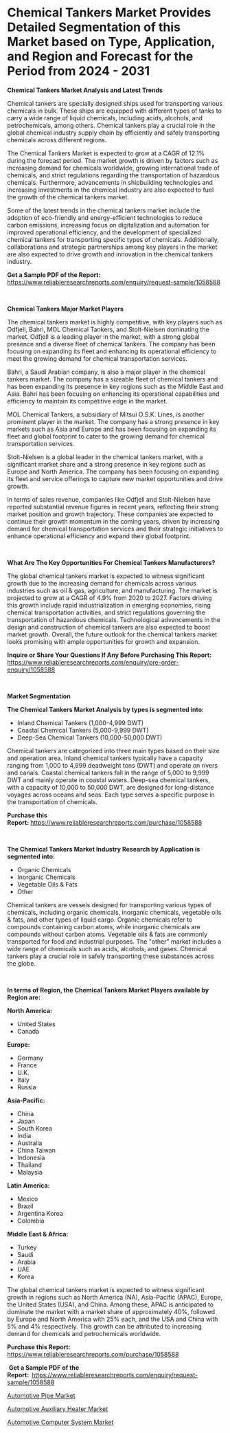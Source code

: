 <p><h1>Chemical Tankers Market Provides Detailed Segmentation of this Market based on Type, Application, and Region and Forecast for the Period from 2024 - 2031</h1></p><p><strong>Chemical Tankers Market Analysis and Latest Trends</strong></p>
<p><p>Chemical tankers are specially designed ships used for transporting various chemicals in bulk. These ships are equipped with different types of tanks to carry a wide range of liquid chemicals, including acids, alcohols, and petrochemicals, among others. Chemical tankers play a crucial role in the global chemical industry supply chain by efficiently and safely transporting chemicals across different regions.</p><p>The Chemical Tankers Market is expected to grow at a CAGR of 12.1% during the forecast period. The market growth is driven by factors such as increasing demand for chemicals worldwide, growing international trade of chemicals, and strict regulations regarding the transportation of hazardous chemicals. Furthermore, advancements in shipbuilding technologies and increasing investments in the chemical industry are also expected to fuel the growth of the chemical tankers market.</p><p>Some of the latest trends in the chemical tankers market include the adoption of eco-friendly and energy-efficient technologies to reduce carbon emissions, increasing focus on digitalization and automation for improved operational efficiency, and the development of specialized chemical tankers for transporting specific types of chemicals. Additionally, collaborations and strategic partnerships among key players in the market are also expected to drive growth and innovation in the chemical tankers industry.</p></p>
<p><strong>Get a Sample PDF of the Report:&nbsp;</strong> <a href="https://www.reliableresearchreports.com/enquiry/request-sample/1058588">https://www.reliableresearchreports.com/enquiry/request-sample/1058588</a></p>
<p>&nbsp;</p>
<p><strong>Chemical Tankers Major Market Players</strong></p>
<p><p>The chemical tankers market is highly competitive, with key players such as Odfjell, Bahri, MOL Chemical Tankers, and Stolt-Nielsen dominating the market. Odfjell is a leading player in the market, with a strong global presence and a diverse fleet of chemical tankers. The company has been focusing on expanding its fleet and enhancing its operational efficiency to meet the growing demand for chemical transportation services.</p><p>Bahri, a Saudi Arabian company, is also a major player in the chemical tankers market. The company has a sizeable fleet of chemical tankers and has been expanding its presence in key regions such as the Middle East and Asia. Bahri has been focusing on enhancing its operational capabilities and efficiency to maintain its competitive edge in the market.</p><p>MOL Chemical Tankers, a subsidiary of Mitsui O.S.K. Lines, is another prominent player in the market. The company has a strong presence in key markets such as Asia and Europe and has been focusing on expanding its fleet and global footprint to cater to the growing demand for chemical transportation services.</p><p>Stolt-Nielsen is a global leader in the chemical tankers market, with a significant market share and a strong presence in key regions such as Europe and North America. The company has been focusing on expanding its fleet and service offerings to capture new market opportunities and drive growth.</p><p>In terms of sales revenue, companies like Odfjell and Stolt-Nielsen have reported substantial revenue figures in recent years, reflecting their strong market position and growth trajectory. These companies are expected to continue their growth momentum in the coming years, driven by increasing demand for chemical transportation services and their strategic initiatives to enhance operational efficiency and expand their global footprint.</p></p>
<p>&nbsp;</p>
<p><strong>What Are The Key Opportunities For Chemical Tankers Manufacturers?</strong></p>
<p><p>The global chemical tankers market is expected to witness significant growth due to the increasing demand for chemicals across various industries such as oil & gas, agriculture, and manufacturing. The market is projected to grow at a CAGR of 4.9% from 2020 to 2027. Factors driving this growth include rapid industrialization in emerging economies, rising chemical transportation activities, and strict regulations governing the transportation of hazardous chemicals. Technological advancements in the design and construction of chemical tankers are also expected to boost market growth. Overall, the future outlook for the chemical tankers market looks promising with ample opportunities for growth and expansion.</p></p>
<p><strong>Inquire or Share Your Questions If Any Before Purchasing This Report:</strong> <a href="https://www.reliableresearchreports.com/enquiry/pre-order-enquiry/1058588">https://www.reliableresearchreports.com/enquiry/pre-order-enquiry/1058588</a></p>
<p>&nbsp;</p>
<p><strong>Market Segmentation</strong></p>
<p><strong>The Chemical Tankers Market Analysis by types is segmented into:</strong></p>
<p><ul><li>Inland Chemical Tankers (1,000-4,999 DWT)</li><li>Coastal Chemical Tankers (5,000-9,999 DWT)</li><li>Deep-Sea Chemical Tankers (10,000-50,000 DWT)</li></ul></p>
<p><p>Chemical tankers are categorized into three main types based on their size and operation area. Inland chemical tankers typically have a capacity ranging from 1,000 to 4,999 deadweight tons (DWT) and operate on rivers and canals. Coastal chemical tankers fall in the range of 5,000 to 9,999 DWT and mainly operate in coastal waters. Deep-sea chemical tankers, with a capacity of 10,000 to 50,000 DWT, are designed for long-distance voyages across oceans and seas. Each type serves a specific purpose in the transportation of chemicals.</p></p>
<p><strong>Purchase this Report:&nbsp;</strong><a href="https://www.reliableresearchreports.com/purchase/1058588">https://www.reliableresearchreports.com/purchase/1058588</a></p>
<p>&nbsp;</p>
<p><strong>The Chemical Tankers Market Industry Research by Application is segmented into:</strong></p>
<p><ul><li>Organic Chemicals</li><li>Inorganic Chemicals</li><li>Vegetable Oils & Fats</li><li>Other</li></ul></p>
<p><p>Chemical tankers are vessels designed for transporting various types of chemicals, including organic chemicals, inorganic chemicals, vegetable oils & fats, and other types of liquid cargo. Organic chemicals refer to compounds containing carbon atoms, while inorganic chemicals are compounds without carbon atoms. Vegetable oils & fats are commonly transported for food and industrial purposes. The "other" market includes a wide range of chemicals such as acids, alcohols, and gases. Chemical tankers play a crucial role in safely transporting these substances across the globe.</p></p>
<p>&nbsp;</p>
<p><strong>In terms of Region, the Chemical Tankers Market Players available by Region are:</strong></p>
<p>
    <p> <strong> North America: </strong>
        <ul>
            <li>United States</li>
            <li>Canada</li>
        </ul>
        </p> 
    <p> <strong> Europe: </strong>
        <ul>
            <li>Germany</li>
            <li>France</li>
            <li>U.K.</li>
            <li>Italy</li>
            <li>Russia</li>
        </ul>
        </p> 
    <p> <strong> Asia-Pacific: </strong>
        <ul>
            <li>China</li>
            <li>Japan</li>
            <li>South Korea</li>
            <li>India</li>
            <li>Australia</li>
            <li>China Taiwan</li>
            <li>Indonesia</li>
            <li>Thailand</li>
            <li>Malaysia</li>
        </ul>
        </p> 
    <p> <strong> Latin America: </strong>
        <ul>
            <li>Mexico</li>
            <li>Brazil</li>
            <li>Argentina Korea</li>
            <li>Colombia</li>
        </ul>
        </p> 
    <p> <strong> Middle East & Africa: </strong>
        <ul>
            <li>Turkey</li>
            <li>Saudi</li>
            <li>Arabia</li>
            <li>UAE</li>
            <li>Korea</li>
        </ul>
    </p>
    </p>
<p><p>The global chemical tankers market is expected to witness significant growth in regions such as North America (NA), Asia-Pacific (APAC), Europe, the United States (USA), and China. Among these, APAC is anticipated to dominate the market with a market share of approximately 40%, followed by Europe and North America with 25% each, and the USA and China with 5% and 4% respectively. This growth can be attributed to increasing demand for chemicals and petrochemicals worldwide.</p></p>
<p><strong>Purchase this Report: </strong><a href="https://www.reliableresearchreports.com/purchase/1058588">https://www.reliableresearchreports.com/purchase/1058588</a></p>
<p>&nbsp;<strong>Get a Sample PDF of the Report:&nbsp;&nbsp;</strong><a href="https://www.reliableresearchreports.com/enquiry/request-sample/1058588">https://www.reliableresearchreports.com/enquiry/request-sample/1058588</a></p>
<p><strong></strong></p>
<p><p><a href="https://github.com/lataunyatinikmelvin59ilbd0dv/Market-Research-Report-List-1/blob/main/automotive-pipe-market.md">Automotive Pipe Market</a></p><p><a href="https://github.com/arionmp/Market-Research-Report-List-2/blob/main/automotive-auxiliary-heater-market.md">Automotive Auxiliary Heater Market</a></p><p><a href="https://github.com/pgtimber/Market-Research-Report-List-1/blob/main/automotive-computer-system-market.md">Automotive Computer System Market</a></p></p>